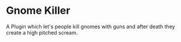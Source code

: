 # Gnome Killer
A Plugin which let's people kill gnomes with guns and after death they create a high pitched scream.
